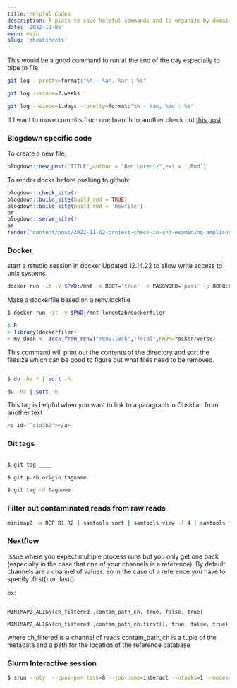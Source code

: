 ```yaml
---
title: Helpful Codes
description: A place to save helpful commands and to organize by domain
date: '2022-10-05'
menu: main
slug: 'cheatsheets'
---
```


This would be a good command to run at the end of the day especially to pipe to 
file.

```bash
git log --pretty=format:"%h - %an, %ar : %s"

git log --since=2.weeks

git log --since=1.days --pretty=format:"%h - %an, %ad : %s"
```

If I want to move commits from one branch to another check out [this post](https://stackoverflow.com/questions/67443821/steps-to-move-a-commit-from-one-branch-to-another-as-changes)

### Blogdown specific code

To create a new file:

```r
blogdown::new_post("TITLE",author = "Ben Lorentz",ext = '.Rmd')
```

To render docks before pushing to github:
```r
blogdown::check_site()
blogdown::build_site(build_rmd = TRUE)
blogdown::build_site(build_rmd = 'newfile')
or
blogdown::serve_site()
or
render("content/post/2022-11-02-project-check-in-and-examining-ampliseq-results/index.Rmd")
```

### Docker

start a rstudio session in docker Updated 12.14.22 to allow write access to unix systems.

```bash
docker run -it -v $PWD:/mnt -e ROOT='true' -e PASSWORD='pass' -p 8888:8787 -e USERID=1000 -e GROUPID=1000 rocker/verse:4.2.0
```

Make a dockerfile based on a renv.lockfile

```bash
$ docker run -it -v $PWD:/mnt lorentzb/dockerfiler
```

```r
$ R
> library(dockerfiler)
> my_dock <- dock_from_renv("renv.lock","focal",FROM=rocker/verse)

```

This command will print out the contents of the directory and sort the filesize which can be good to figure out what files need to be removed. 

```bash

$ du -hs * | sort -h

du -hc | sort -h

```

This tag is helpful when you want to link to a paragraph in Obsidian from another text

```bash
<a id="^c1a3b2"></a>
```

### Git tags

```bash

$ git tag ____

$ git push origin tagname

$ git tag -d tagname
```

### Filter out contaminated reads from raw reads

```bash
minimap2 -a REF R1 R2 | samtools sort | samtools view -f 4 | samtools fastq -s 'R0' -1 'R1' -2 'R2'
```

### Nextflow 

Issue where you expect multiple process runs but you only get one back (especially in the case that one of your channels is a reference). By default channels are a channel of values, so in the case of a reference you have to specify .first() or .last() 

ex: 

```nextflow

MINIMAP2_ALIGN(ch_filtered ,contam_path_ch, true, false, true)

MINIMAP2_ALIGN(ch_filtered ,contam_path_ch.first(), true, false, true)
```

where ch_filtered is a channel of reads
contam_path_ch is a tuple of the metadata and a path for the location of the reference database

### Slurm Interactive session

```bash
$ srun --pty  --cpus-per-task=8 --job-name=interact --ntasks=1 --nodes=1 --partition=inter_p --time=12:00:00 --mem=16GB /bin/bash -l
```
